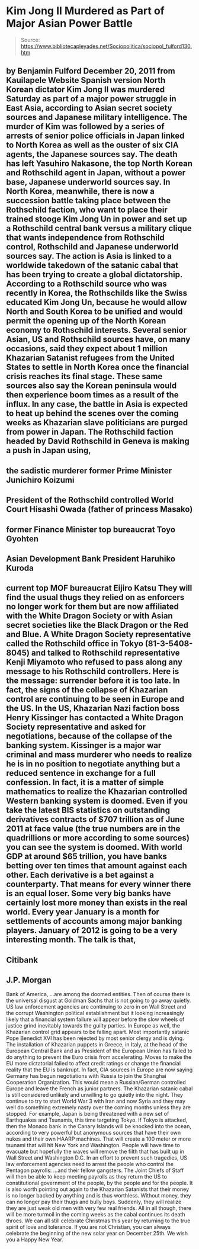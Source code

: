 # Kim Jong Il Murdered as Part of Major Asian Power Battle

> Source: https://www.bibliotecapleyades.net/Sociopolitica/sociopol_fulford130.htm

by Benjamin Fulford
December 20, 2011
from
Kauilapele Website
Spanish version
North Korean dictator Kim Jong Il was
murdered Saturday as part of a major power struggle in East Asia, according
to Asian secret society sources and Japanese military intelligence.
The murder of Kim was followed by a series of
arrests of senior police officials in Japan linked to North Korea as well as
the ouster of six CIA agents, the Japanese sources say. The death has left
Yasuhiro Nakasone, the top North Korean and Rothschild agent in
Japan, without a power base, Japanese underworld sources say.
In North Korea, meanwhile, there is now a
succession battle taking place between the Rothschild faction, who want to
place their trained stooge Kim Jong Un in power and set up a
Rothschild central bank versus a military clique that wants independence
from Rothschild control, Rothschild and Japanese underworld sources say.
The action is Asia is linked to a worldwide
takedown of the satanic cabal that has been trying to create a global
dictatorship.
According to a Rothschild source who was recently in Korea, the Rothschilds
like the Swiss educated Kim Jong Un, because he would allow North and South
Korea to be unified and would permit the opening up of the North Korean
economy to Rothschild interests.
Several senior Asian, US and Rothschild sources
have, on many occasions, said they expect about 1 million Khazarian Satanist
refugees from the United States to settle in North Korea once the financial
crisis reaches its final stage. These same sources also say the Korean
peninsula would then experience boom times as a result of the influx.
In any case, the battle in Asia is expected to heat up behind the scenes
over the coming weeks as Khazarian slave politicians are purged from power
in Japan.
The Rothschild faction headed by David
Rothschild in Geneva is making a push in Japan using,
-
the sadistic murderer former Prime
Minister Junichiro Koizumi
-
President of the Rothschild controlled
World Court Hisashi Owada (father of princess Masako)
-
former Finance Minister top bureaucrat
Toyo Gyohten
-
Asian Development Bank President
Haruhiko Kuroda
-
current top MOF bureaucrat Eijiro Katsu
They will find the usual thugs they relied on as
enforcers no longer work for them but are now affiliated with the
White Dragon Society or with Asian secret
societies like the Black Dragon or the Red and Blue.
A White Dragon Society representative called the Rothschild office in Tokyo
(81-3-5408-8045) and talked to Rothschild representative Kenji Miyamoto
who refused to pass along any message to his Rothschild controllers.
Here is the message:
surrender before it is too late.
In fact, the signs of the collapse of Khazarian
control are continuing to be seen in Europe and the US.
In the US, Khazarian Nazi faction boss
Henry
Kissinger has contacted a White Dragon Society representative
and asked for negotiations, because of the collapse of
the banking system.
Kissinger is a major war criminal and mass
murderer who needs to realize he is in no position to negotiate anything
but a reduced sentence in exchange for a full confession.
In fact, it is a matter of simple mathematics to realize the Khazarian
controlled Western banking system is doomed.
Even if you take the latest
BIS statistics on outstanding derivatives
contracts of $707 trillion as of June 2011 at face value (the true numbers
are in the quadrillions or more according to some sources) you can see the
system is doomed. With world GDP at around $65 trillion, you have banks
betting over ten times that amount against each other. Each derivative is a
bet against a counterparty.
That means for every winner there is an equal loser. Some very big banks
have certainly lost more money than exists in the real world.
Every year January is a month for settlements of accounts among major
banking players. January of 2012 is going to be a very interesting month.
The talk is that,
-
Citibank
-
J.P. Morgan
-
Bank of America,
...are among the doomed entities.
Then of course there is the universal disgust at
Goldman Sachs that is not going to go away quietly.
US law enforcement agencies are continuing to zero in on Wall Street and the
corrupt Washington political establishment but it looking increasingly
likely that a financial system failure will appear before the slow wheels of
justice grind inevitably towards the guilty parties. In Europe as well, the
Khazarian control grid appears to be falling apart.
Most importantly satanic Pope
Benedict XVI has been rejected by most
senior clergy and is dying. The installation of Khazarian puppets in Greece,
in Italy, at the head of the European Central Bank and as President of the
European Union has failed to do anything to prevent the Euro crisis from
accelerating. Moves to make the EU more dictatorial failed to affect credit
ratings or change the financial reality that the EU is bankrupt.
In fact, CIA sources in Europe are now saying Germany has begun negotiations
with Russia to join the
Shanghai Cooperation Organization. This
would mean a Russian/German controlled Europe and leave the French as junior
partners.
The Khazarian satanic cabal is still considered unlikely and
unwilling to go quietly into the night.
They continue to try to
start
World War 3 with Iran and now Syria and they may well do
something extremely nasty over the coming months unless they are stopped.
For example, Japan is being threatened with a new set of Earthquakes and
Tsunamis, this time targeting Tokyo.
If Tokyo is attacked, then the Monaco bank in the Canary Islands will be
knocked into the ocean, according to very powerful but anonymous sources
that have their own nukes and their own
HAARP
machines.
That will create a 100 meter or more tsunami
that will hit New York and Washington. People will have time to evacuate but
hopefully the waves will remove the filth that has built up in Wall Street
and
Washington D.C.
In an effort to prevent such tragedies, US law enforcement agencies need to
arrest the people who control the Pentagon payrolls:
...and their fellow gangsters.
The Joint Chiefs of Staff will then be able to
keep meeting payrolls as they return the US to constitutional government of
the people, by the people and for the people.
It is also worth pointing out again to the Khazarian Satanists that their
money is no longer backed by anything and is thus worthless. Without money,
they can no longer pay their thugs and bully boys. Suddenly, they will
realize they are just weak old men with very few real friends.
All in all though, there will be more turmoil in the coming weeks as
the cabal continues its death throes.
We can all still celebrate Christmas this year by returning to the true
spirit of love and tolerance. If you are not Christian, you can always
celebrate the beginning of the new solar year on December 25th.
We wish you a Happy New Year.
